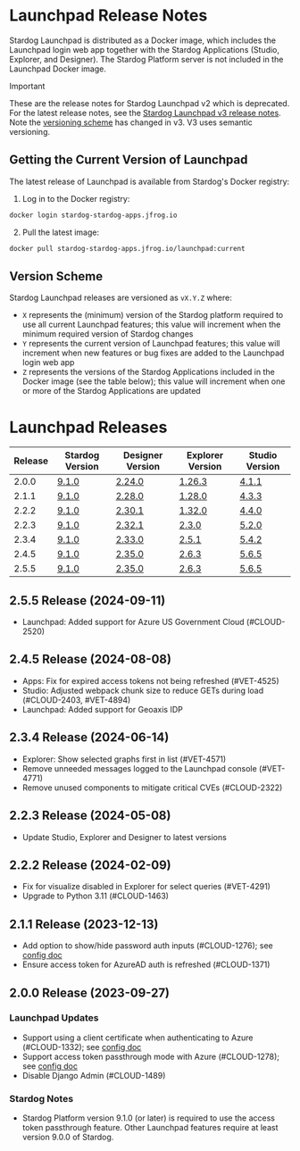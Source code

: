 # Launchpad Release Notes

Stardog Launchpad is distributed as a Docker image, which includes the Launchpad login web app together with the Stardog Applications (Studio, Explorer, and Designer). The Stardog Platform server is not included in the Launchpad Docker image.

> [!IMPORTANT]
> These are the release notes for Stardog Launchpad v2 which is deprecated. For the latest release notes, see the [Stardog Launchpad v3 release notes](../release-notes.md). Note the [versioning scheme](#version-scheme) has changed in v3. V3 uses semantic versioning.

## Getting the Current Version of Launchpad

The latest release of Launchpad is available from Stardog's Docker registry:

1. Log in to the Docker registry:

```bash
docker login stardog-stardog-apps.jfrog.io
```

2. Pull the latest image:

```bash
docker pull stardog-stardog-apps.jfrog.io/launchpad:current
```

## Version Scheme

Stardog Launchpad releases are versioned as `vX.Y.Z` where:

   - `X` represents the (minimum) version of the Stardog platform required to use all current Launchpad features; this value will increment when the minimum required version of Stardog changes
   - `Y` represents the current version of Launchpad features; this value will increment when new features or bug fixes are added to the Launchpad login web app
   - `Z` represents the versions of the Stardog Applications included in the Docker image (see the table below); this value will increment when one or more of the Stardog Applications are updated

# Launchpad Releases

| Release | Stardog Version | Designer Version | Explorer Version | Studio Version |
| ------- | --------------- | ---------------- | ---------------- | -------------- |
| 2.0.0   | [9.1.0](https://docs.stardog.com/release-notes/stardog-platform#910-release-2023-07-06) | [2.24.0](https://docs.stardog.com/release-notes/stardog-cloud/stardog-designer#v2240-release) | [1.26.3](https://docs.stardog.com/release-notes/stardog-cloud/stardog-explorer#v1263-release) | [4.1.1](https://docs.stardog.com/release-notes/stardog-cloud/stardog-studio#v411-release) |
| 2.1.1   | [9.1.0](https://docs.stardog.com/release-notes/stardog-platform#910-release-2023-07-06) | [2.28.0](https://docs.stardog.com/release-notes/stardog-cloud/stardog-designer#v2280-release) | [1.28.0](https://docs.stardog.com/release-notes/stardog-cloud/stardog-explorer#v1280-release) | [4.3.3](https://docs.stardog.com/release-notes/stardog-cloud/stardog-studio#v433-release) |
| 2.2.2   | [9.1.0](https://docs.stardog.com/release-notes/stardog-platform#910-release-2023-07-06) | [2.30.1](https://docs.stardog.com/release-notes/stardog-cloud/stardog-designer#v2301-release) | [1.32.0](https://docs.stardog.com/release-notes/stardog-cloud/stardog-explorer#v1320-release) | [4.4.0](https://docs.stardog.com/release-notes/stardog-cloud/stardog-studio#v440-release) |
| 2.2.3   | [9.1.0](https://docs.stardog.com/release-notes/stardog-platform#910-release-2023-07-06) | [2.32.1](https://docs.stardog.com/release-notes/stardog-cloud/stardog-designer#v2321-release) | [2.3.0](https://docs.stardog.com/release-notes/stardog-cloud/stardog-explorer#v230-release) | [5.2.0](https://docs.stardog.com/release-notes/stardog-cloud/stardog-studio#v520-release) |
| 2.3.4   | [9.1.0](https://docs.stardog.com/release-notes/stardog-platform#910-release-2023-07-06) | [2.33.0](https://docs.stardog.com/release-notes/stardog-cloud/stardog-designer#v2330-release) | [2.5.1](https://docs.stardog.com/release-notes/stardog-cloud/stardog-explorer#v251-release) | [5.4.2](https://docs.stardog.com/release-notes/stardog-cloud/stardog-studio#v542-release) |
| 2.4.5   | [9.1.0](https://docs.stardog.com/release-notes/stardog-platform#910-release-2023-07-06) | [2.35.0](https://docs.stardog.com/release-notes/stardog-cloud/stardog-designer#v2350-release) | [2.6.3](https://docs.stardog.com/release-notes/stardog-cloud/stardog-explorer#v263-release) | [5.6.5](https://docs.stardog.com/release-notes/stardog-cloud/stardog-studio#v565-release) |
| 2.5.5   | [9.1.0](https://docs.stardog.com/release-notes/stardog-platform#910-release-2023-07-06) | [2.35.0](https://docs.stardog.com/release-notes/stardog-cloud/stardog-designer#v2350-release) | [2.6.3](https://docs.stardog.com/release-notes/stardog-cloud/stardog-explorer#v263-release) | [5.6.5](https://docs.stardog.com/release-notes/stardog-cloud/stardog-studio#v565-release) |

## 2.5.5 Release (2024-09-11)

- Launchpad: Added support for Azure US Government Cloud (#CLOUD-2520)

## 2.4.5 Release (2024-08-08)

- Apps: Fix for expired access tokens not being refreshed (#VET-4525)
- Studio: Adjusted webpack chunk size to reduce GETs during load (#CLOUD-2403, #VET-4894)
- Launchpad: Added support for Geoaxis IDP

## 2.3.4 Release (2024-06-14)

- Explorer: Show selected graphs first in list (#VET-4571)
- Remove unneeded messages logged to the Launchpad console (#VET-4771)
- Remove unused components to mitigate critical CVEs (#CLOUD-2322)

## 2.2.3 Release (2024-05-08)

- Update Studio, Explorer and Designer to latest versions

## 2.2.2 Release (2024-02-09)

- Fix for visualize disabled in Explorer for select queries (#VET-4291)
- Upgrade to Python 3.11 (#CLOUD-1463)

## 2.1.1 Release (2023-12-13)

- Add option to show/hide password auth inputs (#CLOUD-1276); see [config doc](./?tab=readme-ov-file#configuration-options)
- Ensure access token for AzureAD auth is refreshed (#CLOUD-1371)

## 2.0.0 Release (2023-09-27)

### Launchpad Updates
- Support using a client certificate when authenticating to Azure (#CLOUD-1332); see [config doc](./azure/client-certificate-config.md)
- Support access token passthrough mode with Azure (#CLOUD-1278); see [config doc](./azure/access-token-passthrough-mode.md)
- Disable Django Admin (#CLOUD-1489)

### Stardog Notes
- Stardog Platform version 9.1.0 (or later) is required to use the access token passthrough feature. Other Launchpad features require at least version 9.0.0 of Stardog.
